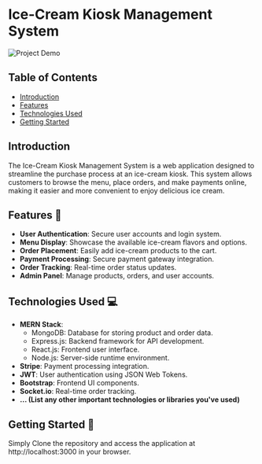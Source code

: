 # Ice-Cream Kiosk Management System

![Project Demo](demo.gif) <!-- Replace with a GIF or screenshot of your project -->

## Table of Contents

- [Introduction](#introduction)
- [Features](#features)
- [Technologies Used](#technologies-used)
- [Getting Started](#getting-started)

## Introduction

The Ice-Cream Kiosk Management System is a web application designed to streamline the purchase process at an ice-cream kiosk. This system allows customers to browse the menu, place orders, and make payments online, making it easier and more convenient to enjoy delicious ice cream.

## Features 🍦 

- **User Authentication**: Secure user accounts and login system.
- **Menu Display**: Showcase the available ice-cream flavors and options.
- **Order Placement**: Easily add ice-cream products to the cart.
- **Payment Processing**: Secure payment gateway integration.
- **Order Tracking**: Real-time order status updates.
- **Admin Panel**: Manage products, orders, and user accounts.

## Technologies Used 💻

- **MERN Stack**:
  - MongoDB: Database for storing product and order data.
  - Express.js: Backend framework for API development.
  - React.js: Frontend user interface.
  - Node.js: Server-side runtime environment.
- **Stripe**: Payment processing integration.
- **JWT**: User authentication using JSON Web Tokens.
- **Bootstrap**: Frontend UI components.
- **Socket.io**: Real-time order tracking.
- **... (List any other important technologies or libraries you've used)**

## Getting Started 🚀 

Simply Clone the repository and access the application at http://localhost:3000 in your browser.

